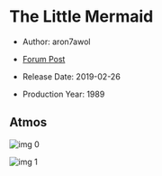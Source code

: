 # The Little Mermaid

* Author: aron7awol

* [Forum Post](https://www.avsforum.com/threads/bass-eq-for-filtered-movies.2995212/post-57639148)

* Release Date: 2019-02-26
* Production Year: 1989

## Atmos

![img 0](https://i.imgur.com/haGbmJX.jpg)

![img 1](https://i.imgur.com/S8mrqyL.jpg)

